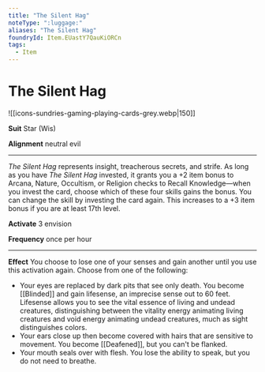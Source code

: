 ```yaml
---
title: "The Silent Hag"
noteType: ":luggage:"
aliases: "The Silent Hag"
foundryId: Item.EUastY7QauKiORCn
tags:
  - Item
---
```


# The Silent Hag
![[icons-sundries-gaming-playing-cards-grey.webp|150]]

**Suit** Star (Wis)

**Alignment** neutral evil

* * *

_The Silent Hag_ represents insight, treacherous secrets, and strife. As long as you have _The Silent Hag_ invested, it grants you a +2 item bonus to Arcana, Nature, Occultism, or Religion checks to Recall Knowledge—when you invest the card, choose which of these four skills gains the bonus. You can change the skill by investing the card again. This increases to a +3 item bonus if you are at least 17th level.

**Activate** 3 envision

**Frequency** once per hour

* * *

**Effect** You choose to lose one of your senses and gain another until you use this activation again. Choose from one of the following:

*   Your eyes are replaced by dark pits that see only death. You become [[Blinded]] and gain lifesense, an imprecise sense out to 60 feet. Lifesense allows you to see the vital essence of living and undead creatures, distinguishing between the vitality energy animating living creatures and void energy animating undead creatures, much as sight distinguishes colors.
*   Your ears close up then become covered with hairs that are sensitive to movement. You become [[Deafened]], but you can't be flanked.
*   Your mouth seals over with flesh. You lose the ability to speak, but you do not need to breathe.

